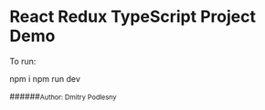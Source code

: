 # React Redux TypeScript Project Demo

To run:

npm i
npm run dev


######<small>Author: Dmitry Podlesny</small>

